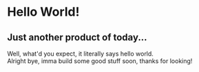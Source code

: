 # Hello World!
## Just another product of today...
Well, what'd you expect, it literally says hello world. <br>
Alright bye, imma build some good stuff soon, thanks for looking!
